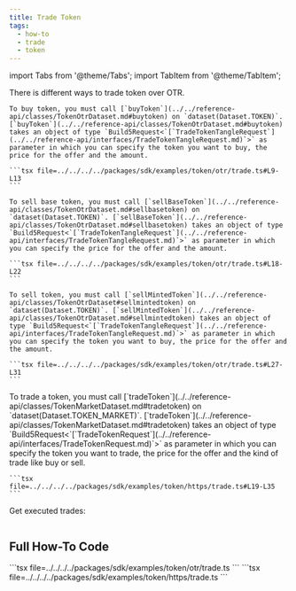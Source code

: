 ```yaml
---
title: Trade Token
tags:
  - how-to
  - trade
  - token
---
```


import Tabs from '@theme/Tabs';
import TabItem from '@theme/TabItem';

<Tabs groupId="request-type">
  <TabItem value="otr" label="OTR">
    There is different ways to trade token over OTR.
    
    To buy token, you must call [`buyToken`](../../reference-api/classes/TokenOtrDataset.md#buytoken) on `dataset(Dataset.TOKEN)`. [`buyToken`](../../reference-api/classes/TokenOtrDataset.md#buytoken) takes an object of type `Build5Request<`[`TradeTokenTangleRequest`](../../reference-api/interfaces/TradeTokenTangleRequest.md)`>` as parameter in which you can specify the token you want to buy, the price for the offer and the amount.

    ```tsx file=../../../../packages/sdk/examples/token/otr/trade.ts#L9-L13
    ```

    To sell base token, you must call [`sellBaseToken`](../../reference-api/classes/TokenOtrDataset.md#sellbasetoken) on `dataset(Dataset.TOKEN)`. [`sellBaseToken`](../../reference-api/classes/TokenOtrDataset.md#sellbasetoken) takes an object of type `Build5Request<`[`TradeTokenTangleRequest`](../../reference-api/interfaces/TradeTokenTangleRequest.md)`>` as parameter in which you can specify the price for the offer and the amount.

    ```tsx file=../../../../packages/sdk/examples/token/otr/trade.ts#L18-L22
    ```

    To sell token, you must call [`sellMintedToken`](../../reference-api/classes/TokenOtrDataset#sellmintedtoken) on `dataset(Dataset.TOKEN)`. [`sellMintedToken`](../../reference-api/classes/TokenOtrDataset.md#sellmintedtoken) takes an object of type `Build5Request<`[`TradeTokenTangleRequest`](../../reference-api/interfaces/TradeTokenTangleRequest.md)`>` as parameter in which you can specify the token you want to buy, the price for the offer and the amount.

    ```tsx file=../../../../packages/sdk/examples/token/otr/trade.ts#L27-L31
    ```
  </TabItem>  
  <TabItem value="https" label="HTTPS">
    To trade a token, you must call [`tradeToken`](../../reference-api/classes/TokenMarketDataset.md#tradetoken) on `dataset(Dataset.TOKEN_MARKET)`. [`tradeToken`](../../reference-api/classes/TokenMarketDataset.md#tradetoken) takes an object of type `Build5Request<`[`TradeTokenRequest`](../../reference-api/interfaces/TradeTokenRequest.md)`>` as parameter in which you can specify the token you want to trade, the price for the offer and the kind of trade like buy or sell.

    ```tsx file=../../../../packages/sdk/examples/token/https/trade.ts#L19-L35
    ```
  </TabItem>
</Tabs>

Get executed trades:

```tsx file=../../../../packages/sdk/examples/token/https/trade.ts#L49-L69
```

## Full How-To Code

<Tabs groupId="request-type">
  <TabItem value="otr" label="OTR">
    ```tsx file=../../../../packages/sdk/examples/token/otr/trade.ts
    ```
  </TabItem>  
  <TabItem value="https" label="HTTPS">
    ```tsx file=../../../../packages/sdk/examples/token/https/trade.ts
    ```
  </TabItem>
</Tabs>
